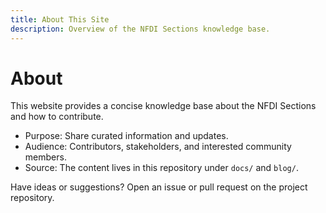 ```yaml
---
title: About This Site
description: Overview of the NFDI Sections knowledge base.
---
```


# About

This website provides a concise knowledge base about the NFDI Sections and how to contribute.

- Purpose: Share curated information and updates.
- Audience: Contributors, stakeholders, and interested community members.
- Source: The content lives in this repository under `docs/` and `blog/`.

Have ideas or suggestions? Open an issue or pull request on the project repository.

